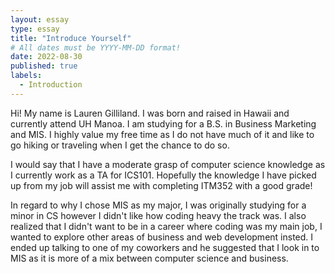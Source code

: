 ```yaml
---
layout: essay
type: essay
title: "Introduce Yourself"
# All dates must be YYYY-MM-DD format!
date: 2022-08-30
published: true
labels:
  - Introduction
---
```


Hi! My name is Lauren Gilliland. I was born and raised in Hawaii and currently attend UH Manoa. I am studying for a B.S. in Business Marketing and MIS. I highly value my free time as I do not have much of it and like to go hiking or traveling when I get the chance to do so. 

I would say that I have a moderate grasp of computer science knowledge as I currently work as a TA for ICS101. Hopefully the knowledge I have picked up from my job will assist me with completing ITM352 with a good grade!

In regard to why I chose MIS as my major, I was originally studying for a minor in CS however I didn't like how coding heavy the track was. I also realized that I didn't want to be in a career where coding was my main job, I wanted to explore other areas of business and web development insted. I ended up talking to one of my coworkers and he suggested that I look in to MIS as it is more of a mix between computer science and business. 
